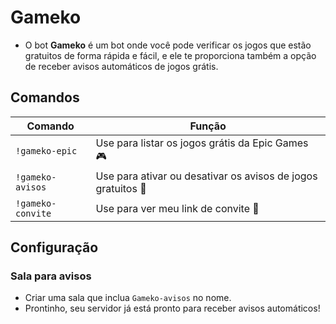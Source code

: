 # Gameko

- O bot **Gameko** é um bot onde você pode verificar os jogos que estão gratuitos de forma rápida e fácil, e ele te proporciona também a opção de receber avisos automáticos de jogos grátis.

## Comandos

| Comando | Função |
| ------- | ------ |
| ``!gameko-epic`` | Use para listar os jogos grátis da Epic Games 🎮 |
| ``!gameko-avisos`` | Use para ativar ou desativar os avisos de jogos gratuitos 🔔 |
| ``!gameko-convite`` | Use para ver meu link de convite 🔗 |

## Configuração

  ### Sala para avisos

  - Criar uma sala que inclua ``Gameko-avisos`` no nome.
  - Prontinho, seu servidor já está pronto para receber avisos automáticos!